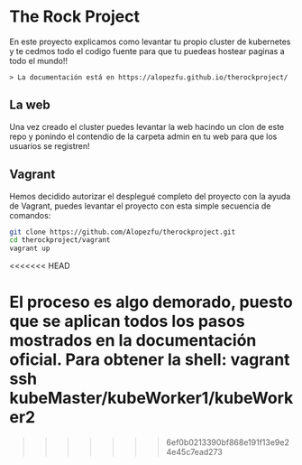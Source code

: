# The Rock Project

En este proyecto explicamos como levantar tu propio cluster de kubernetes y te cedmos todo el codigo fuente para que tu puedeas hostear paginas a todo el mundo!!

	> La documentación está en https://alopezfu.github.io/therockproject/

## La web

Una vez creado el cluster puedes levantar la web hacindo un clon de este repo y ponindo el contendio de la carpeta admin en tu web para que los usuarios se registren!

## Vagrant

Hemos decidido autorizar el desplegué completo del proyecto con la ayuda de Vagrant, puedes levantar el proyecto con esta simple secuencia de comandos:

```bash
git clone https://github.com/Alopezfu/therockproject.git
cd therockproject/vagrant
vagrant up
```
<<<<<<< HEAD

El proceso es algo demorado, puesto que se aplican todos los pasos mostrados en la documentación oficial.
Para obtener la shell:
vagrant ssh kubeMaster/kubeWorker1/kubeWorker2
=======
>>>>>>> 6ef0b0213390bf868e191f13e9e24e45c7ead273
